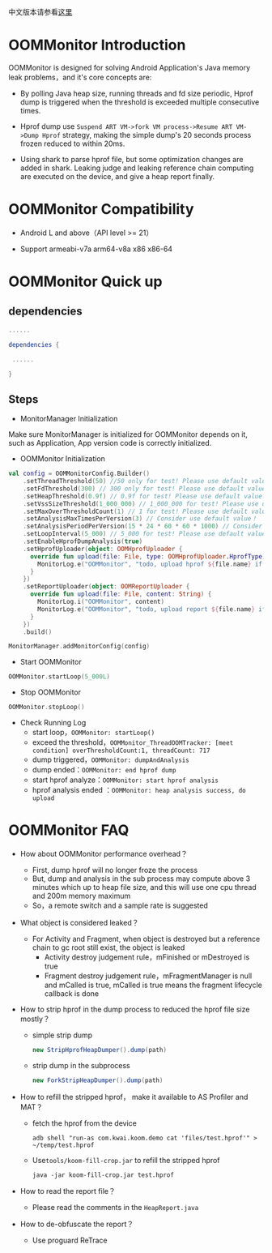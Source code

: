 中文版本请参看[这里](README.zh-CN.md)

# OOMMonitor Introduction

OOMMonitor is designed for solving Android Application's Java memory leak problems，and it's core concepts are:

- By polling Java heap size, running threads and fd size periodic, Hprof dump is triggered when the threshold is exceeded multiple consecutive times.

- Hprof dump use `Suspend ART VM->fork VM process->Resume ART VM->Dump Hprof` strategy, making the simple dump's 20 seconds process frozen reduced to within 20ms.

- Using shark to parse hprof file, but some optimization changes are added in shark. Leaking judge and leaking reference chain computing are executed on the device, and give a heap report finally.

# OOMMonitor Compatibility

- Android L and above（API level >= 21）

- Support armeabi-v7a arm64-v8a x86 x86-64


# OOMMonitor Quick up

## dependencies

```groovy
......

dependencies {

 ......

}
```

## Steps

- MonitorManager Initialization

Make sure MonitorManager is initialized for OOMMonitor depends on it, such as Application, App version code is correctly initialized.

- OOMMonitor Initialization

```kotlin
val config = OOMMonitorConfig.Builder()
    .setThreadThreshold(50) //50 only for test! Please use default value!
    .setFdThreshold(300) // 300 only for test! Please use default value!
    .setHeapThreshold(0.9f) // 0.9f for test! Please use default value!
    .setVssSizeThreshold(1_000_000) // 1_000_000 for test! Please use default value!
    .setMaxOverThresholdCount(1) // 1 for test! Please use default value!
    .setAnalysisMaxTimesPerVersion(3) // Consider use default value！
    .setAnalysisPeriodPerVersion(15 * 24 * 60 * 60 * 1000) // Consider use default value！
    .setLoopInterval(5_000) // 5_000 for test! Please use default value!
    .setEnableHprofDumpAnalysis(true)
    .setHprofUploader(object: OOMHprofUploader {
      override fun upload(file: File, type: OOMHprofUploader.HprofType) {
        MonitorLog.e("OOMMonitor", "todo, upload hprof ${file.name} if necessary")
      }
    })
    .setReportUploader(object: OOMReportUploader {
      override fun upload(file: File, content: String) {
        MonitorLog.i("OOMMonitor", content)
        MonitorLog.e("OOMMonitor", "todo, upload report ${file.name} if necessary")
      }
    })
    .build()

MonitorManager.addMonitorConfig(config)
```

- Start OOMMonitor

```kotlin
OOMMonitor.startLoop(5_000L)
```

-  Stop OOMMonitor

```kotlin
OOMMonitor.stopLoop()
```

- Check Running Log
    - start loop，`OOMMonitor: startLoop()`
    - exceed the threshold，`OOMMonitor_ThreadOOMTracker: [meet condition] overThresholdCount:1, threadCount: 717`
    - dump triggered，`OOMMonitor: dumpAndAnalysis`
    - dump ended：`OOMMonitor: end hprof dump`
    - start hprof analyze：`OOMMonitor: start hprof analysis`
    - hprof analysis ended ：`OOMMonitor: heap analysis success, do upload`

# OOMMonitor FAQ

- How about OOMMonitor performance overhead？
    - First, dump hprof will no longer froze the process 
    - But, dump and analysis in the sub process may compute above 3 minutes which up to heap file size, and this will use one cpu thread and 200m memory maximum
    - So，a remote switch and a sample rate is suggested

- What object is considered leaked？
    - For Activity and Fragment, when object is destroyed but a reference chain to gc root still exist, the object is leaked
        - Activity destroy judgement rule，mFinished or mDestroyed is true
        - Fragment destroy judgement rule，mFragmentManager is null and mCalled is true, mCalled is true means the fragment lifecycle callback is done 

- How to strip hprof in the dump process to reduced the hprof file size mostly？

    - simple strip dump

        ```java
        new StripHprofHeapDumper().dump(path)
        ```

    - strip dump in the subprocess

        ```java
        new ForkStripHeapDumper().dump(path)
        ```

- How to refill the stripped hprof， make it available to AS Profiler and MAT？

    - fetch the hprof from the device

        ```shell
        adb shell "run-as com.kwai.koom.demo cat 'files/test.hprof'" > ~/temp/test.hprof
        ```

    - Use`tools/koom-fill-crop.jar` to refill the stripped hprof

        ```shell
        java -jar koom-fill-crop.jar test.hprof
        ```

- How to read the report file？

    - Please read the comments in the `HeapReport.java`

- How to de-obfuscate the report？

    - Use proguard ReTrace